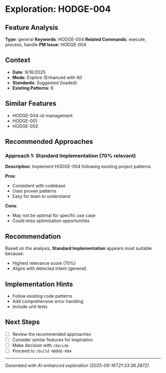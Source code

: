 # Exploration: HODGE-004

## Feature Analysis
**Type**: general
**Keywords**: HODGE-004
**Related Commands**: execute, process, handle
**PM Issue**: HODGE-004

## Context
- **Date**: 9/16/2025
- **Mode**: Explore (Enhanced with AI)
- **Standards**: Suggested (loaded)
- **Existing Patterns**: 6


## Similar Features
- HODGE-004-id-management
- HODGE-001
- HODGE-002




## Recommended Approaches


### Approach 1: Standard Implementation (70% relevant)
**Description**: Implement HODGE-004 following existing project patterns

**Pros**:
- Consistent with codebase
- Uses proven patterns
- Easy for team to understand

**Cons**:
- May not be optimal for specific use case
- Could miss optimization opportunities


## Recommendation
Based on the analysis, **Standard Implementation** appears most suitable because:
- Highest relevance score (70%)
- Aligns with detected intent (general)


## Implementation Hints
- Follow existing code patterns
- Add comprehensive error handling
- Include unit tests

## Next Steps
- [ ] Review the recommended approaches
- [ ] Consider similar features for inspiration
- [ ] Make decision with `/decide`
- [ ] Proceed to `/build HODGE-004`

---
*Generated with AI-enhanced exploration (2025-09-16T21:33:36.287Z)*
